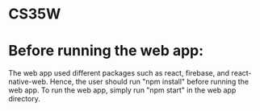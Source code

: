 # CS35W

# Before running the web app:
The web app used different packages such as react, firebase, and react-native-web. 
Hence, the user should run "npm install" before running the web app. To run the web
app, simply run "npm start" in the web app directory.

